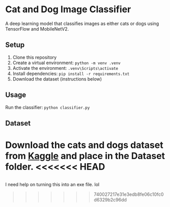# Cat and Dog Image Classifier

A deep learning model that classifies images as either cats or dogs using TensorFlow and MobileNetV2.

## Setup

1. Clone this repository
2. Create a virtual environment: `python -m venv .venv`
3. Activate the environment: `.venv\Scripts\activate`
4. Install dependencies: `pip install -r requirements.txt`
5. Download the dataset (instructions below)

## Usage

Run the classifier: `python classifier.py`

## Dataset

Download the cats and dogs dataset from [Kaggle](https://www.kaggle.com/code/robikscube/working-with-image-data-in-python/input) and place in the Dataset folder.
<<<<<<< HEAD
=======

##
I need help on turning this into an exe file. lol
>>>>>>> 740027217e31e3edb8fe06c10fc0d6329b2c96dd
